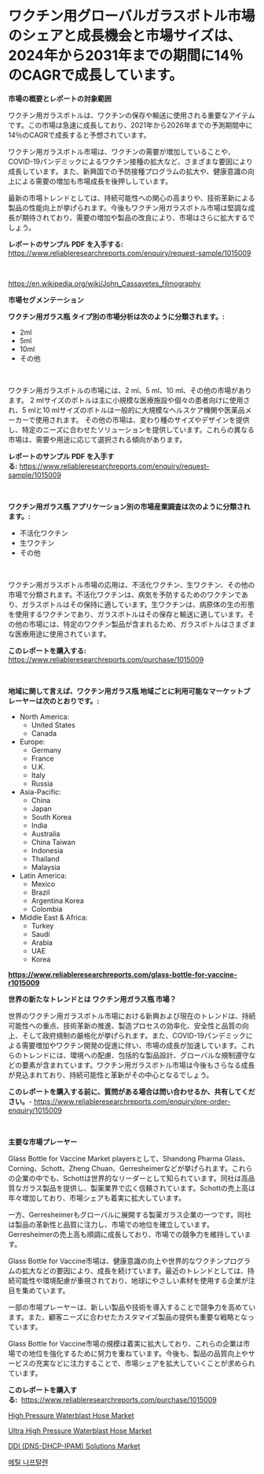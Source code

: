 <p><h1>ワクチン用グローバルガラスボトル市場のシェアと成長機会と市場サイズは、2024年から2031年までの期間に14％のCAGRで成長しています。</h1></p><p><strong>市場の概要とレポートの対象範囲</strong></p>
<p><p>ワクチン用ガラスボトルは、ワクチンの保存や輸送に使用される重要なアイテムです。この市場は急速に成長しており、2021年から2026年までの予測期間中に14％のCAGRで成長すると予想されています。</p><p>ワクチン用ガラスボトル市場は、ワクチンの需要が増加していることや、COVID-19パンデミックによるワクチン接種の拡大など、さまざまな要因により成長しています。また、新興国での予防接種プログラムの拡大や、健康意識の向上による需要の増加も市場成長を後押ししています。</p><p>最新の市場トレンドとしては、持続可能性への関心の高まりや、技術革新による製品の性能向上が挙げられます。今後もワクチン用ガラスボトル市場は堅調な成長が期待されており、需要の増加や製品の改良により、市場はさらに拡大するでしょう。</p></p>
<p><strong>レポートのサンプル PDF を入手する:</strong> <a href="https://www.reliableresearchreports.com/enquiry/request-sample/1015009">https://www.reliableresearchreports.com/enquiry/request-sample/1015009</a></p>
<p>&nbsp;</p>
<p><a href="https://en.wikipedia.org/wiki/John_Cassavetes_filmography">https://en.wikipedia.org/wiki/John_Cassavetes_filmography</a></p>
<p><strong>市場セグメンテーション</strong></p>
<p><strong>ワクチン用ガラス瓶 タイプ別の市場分析は次のように分類されます。:</strong></p>
<p><ul><li>2ml</li><li>5ml</li><li>10ml</li><li>その他</li></ul></p>
<p>&nbsp;</p>
<p><p>ワクチン用ガラスボトルの市場には、2 ml、5 ml、10 ml、その他の市場があります。 2 mlサイズのボトルは主に小規模な医療施設や個々の患者向けに使用され、5 mlと10 mlサイズのボトルは一般的に大規模なヘルスケア機関や医薬品メーカーで使用されます。 その他の市場は、変わり種のサイズやデザインを提供し、特定のニーズに合わせたソリューションを提供しています。これらの異なる市場は、需要や用途に応じて選択される傾向があります。</p></p>
<p><strong>レポートのサンプル PDF を入手する:</strong>&nbsp;<a href="https://www.reliableresearchreports.com/enquiry/request-sample/1015009">https://www.reliableresearchreports.com/enquiry/request-sample/1015009</a></p>
<p>&nbsp;</p>
<p><strong> ワクチン用ガラス瓶 アプリケーション別の市場産業調査は次のように分類されます。:</strong></p>
<p><ul><li>不活化ワクチン</li><li>生ワクチン</li><li>その他</li></ul></p>
<p>&nbsp;</p>
<p><p>ワクチン用ガラスボトル市場の応用は、不活化ワクチン、生ワクチン、その他の市場で分類されます。不活化ワクチンは、病気を予防するためのワクチンであり、ガラスボトルはその保持に適しています。生ワクチンは、病原体の生の形態を使用するワクチンであり、ガラスボトルはその保存と輸送に適しています。その他の市場には、特定のワクチン製品が含まれるため、ガラスボトルはさまざまな医療用途に使用されています。</p></p>
<p><strong>このレポートを購入する:</strong>&nbsp; <a href="https://www.reliableresearchreports.com/purchase/1015009">https://www.reliableresearchreports.com/purchase/1015009</a></p>
<p>&nbsp;</p>
<p><strong>地域に関して言えば、ワクチン用ガラス瓶 地域ごとに利用可能なマーケットプレーヤーは次のとおりです。:</strong></p>
<p><ul>
    <li>
        North America:
        <ul>
            <li>United States</li>
            <li>Canada</li>
        </ul>
    </li>
    <li>
        Europe:
        <ul>
            <li>Germany</li>
            <li>France</li>
            <li>U.K.</li>
            <li>Italy</li>
            <li>Russia</li>
        </ul>
    </li>
    <li>
        Asia-Pacific:
        <ul>
            <li>China</li>
            <li>Japan</li>
            <li>South Korea</li>
            <li>India</li>
            <li>Australia</li>
            <li>China Taiwan</li>
            <li>Indonesia</li>
            <li>Thailand</li>
            <li>Malaysia</li>
        </ul>
    </li>
    <li>
        Latin America:
        <ul>
            <li>Mexico</li>
            <li>Brazil</li>
            <li>Argentina Korea</li>
            <li>Colombia</li>
        </ul>
    </li>
    <li>
        Middle East & Africa:
        <ul>
            <li>Turkey</li>
            <li>Saudi</li>
            <li>Arabia</li>
            <li>UAE</li>
            <li>Korea</li>
        </ul>
    </li>
    </ul></p>
<p><strong><a href="https://www.reliableresearchreports.com/glass-bottle-for-vaccine-r1015009">https://www.reliableresearchreports.com/glass-bottle-for-vaccine-r1015009</a></strong>&nbsp;</p>
<p><strong>世界の新たなトレンドとは ワクチン用ガラス瓶 市場？</strong></p>
<p><p>世界のワクチン用ガラスボトル市場における新興および現在のトレンドは、持続可能性への重点、技術革新の推進、製造プロセスの効率化、安全性と品質の向上、そして政府規制の厳格化が挙げられます。また、COVID-19パンデミックによる需要増加やワクチン開発の促進に伴い、市場の成長が加速しています。これらのトレンドには、環境への配慮、包括的な製品設計、グローバルな規制遵守などの要素が含まれています。ワクチン用ガラスボトル市場は今後もさらなる成長が見込まれており、持続可能性と革新がその中心となるでしょう。</p></p>
<p><strong>このレポートを購入する前に、質問がある場合は問い合わせるか、共有してください。</strong>- <a href="https://www.reliableresearchreports.com/enquiry/pre-order-enquiry/1015009">https://www.reliableresearchreports.com/enquiry/pre-order-enquiry/1015009</a></p>
<p>&nbsp;</p>
<p><strong>主要な市場プレーヤー</strong></p>
<p><p>Glass Bottle for Vaccine Market playersとして、Shandong Pharma Glass、Corning、Schott、Zheng Chuan、Gerresheimerなどが挙げられます。これらの企業の中でも、Schottは世界的なリーダーとして知られています。同社は高品質なガラス製品を提供し、製薬業界で広く信頼されています。Schottの売上高は年々増加しており、市場シェアも着実に拡大しています。</p><p>一方、Gerresheimerもグローバルに展開する製薬ガラス企業の一つです。同社は製品の革新性と品質に注力し、市場での地位を確立しています。Gerresheimerの売上高も順調に成長しており、市場での競争力を維持しています。</p><p>Glass Bottle for Vaccine市場は、健康意識の向上や世界的なワクチンプログラムの拡大などの要因により、成長を続けています。最近のトレンドとしては、持続可能性や環境配慮が重視されており、地球にやさしい素材を使用する企業が注目を集めています。</p><p>一部の市場プレーヤーは、新しい製品や技術を導入することで競争力を高めています。また、顧客ニーズに合わせたカスタマイズ製品の提供も重要な戦略となっています。</p><p>Glass Bottle for Vaccine市場の規模は着実に拡大しており、これらの企業は市場での地位を強化するために努力を重ねています。今後も、製品の品質向上やサービスの充実などに注力することで、市場シェアを拡大していくことが求められています。</p></p>
<p><strong>このレポートを購入する:</strong>&nbsp;&nbsp;<a href="https://www.reliableresearchreports.com/purchase/1015009">https://www.reliableresearchreports.com/purchase/1015009</a></p>
<p><p><a href="https://github.com/thomasBaker655/Market-Research-Report-List-1/blob/main/high-pressure-waterblast-hose-market.md">High Pressure Waterblast Hose Market</a></p><p><a href="https://github.com/goldilocks06/Market-Research-Report-List-1/blob/main/ultra-high-pressure-waterblast-hose-market.md">Ultra High Pressure Waterblast Hose Market</a></p><p><a href="https://issuu.com/reportprime-2/docs/ddi-dns-dhcp-ipam-solutions-market-size-2030.pptx">DDI (DNS-DHCP-IPAM) Solutions Market</a></p><p><a href="https://github.com/shampaakter36/Market-Research-Report-List-2/blob/main/991292627291.md">메틸 나프탈렌</a></p></p>